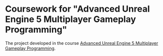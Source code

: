 # Coursework for "Advanced Unreal Engine 5 Multiplayer Gameplay Programming"

The project developed in the course [Advanced Unreal Engine 5 Multiplayer Gameplay Programming](https://www.udemy.com/course/advanced-unreal-engine-5-multiplayer-gameplay-programming).
